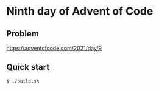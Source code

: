 # Ninth day of Advent of Code

## Problem
<https://adventofcode.com/2021/day/9>

## Quick start
```console
$ ./build.sh
```
